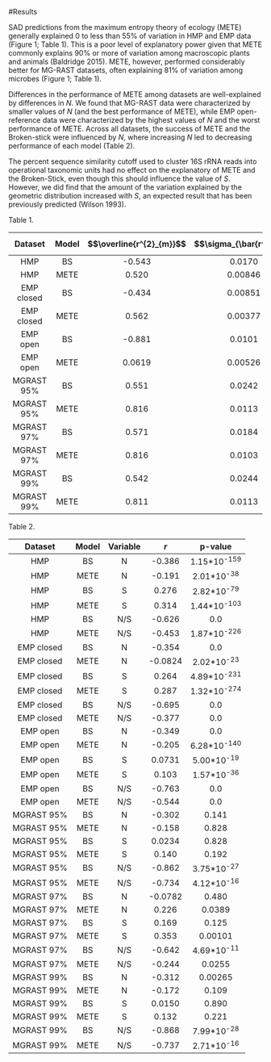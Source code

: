 #Results

SAD predictions from the maximum entropy theory of ecology (METE) generally explained 0 to less than 55% of variation in HMP and EMP data (Figure 1; Table 1).
This is a poor level of explanatory power given that METE commonly explains 90% or more of variation among macroscopic plants and animals (Baldridge 2015). METE, however, performed considerably better for MG-RAST datasets, often explaining 81% of variation among microbes (Figure 1; Table 1). 

Differences in the performance of METE among datasets are well-explained by differences in *N*.
We found that MG-RAST data were characterized by smaller values of *N* (and the best performance of METE), while EMP open-reference data were characterized by the highest values of *N* and the worst performance of METE.
Across all datasets, the success of METE and the Broken-stick were influenced by *N*, where increasing *N* led to decreasing performance of each model (Table 2).

The percent sequence similarity cutoff used to cluster 16S rRNA reads into operational taxonomic units had no effect on the explanatory of METE and the Broken-Stick, even though this should influence the value of *S*. However, we did find that the amount of the variation explained by the geometric distribution increased with *S*, an expected result that has been previously predicted (Wilson 1993).


Table 1.

| Dataset | Model | $$\overline{r^{2}_{m}}$$ | $$\sigma_{\bar{r^{2}}}$$ | $$N$$|
|:--------:|:-----:|:-------:|:------:|:----:|
|  HMP     |  BS | -0.543  | 0.0170  |
|  HMP     |  METE   | 0.520   | 0.00846 |
|EMP closed|  BS | -0.434  | 0.00851 |
|EMP closed|  METE   | 0.562   | 0.00377 |
|EMP open  |  BS | -0.881  | 0.0101  |
|EMP open  |  METE   | 0.0619  | 0.00526 |
|MGRAST 95%|  BS | 0.551   | 0.0242  |
|MGRAST 95%|  METE   | 0.816   | 0.0113  |
|MGRAST 97%|  BS | 0.571   | 0.0184  |
|MGRAST 97%|  METE   | 0.816   | 0.0103  |
|MGRAST 99%|  BS | 0.542   | 0.0244  |
|MGRAST 99%|  METE   | 0.811   | 0.0113  |



Table 2. 

| Dataset      | Model | Variable |  $r$  | p-value |
|:------------:|:-----:|:--------:|:-----:|:-------:|
|   HMP        |   BS  |     N    |-0.386 |   1.15*10<sup>-159</sup>   |
|   HMP        |  METE |     N    |-0.191 |   2.01*10<sup>-38</sup>   |
|   HMP        |   BS  |     S    | 0.276 |   2.82*10<sup>-79</sup>      |
|   HMP        |  METE |     S    | 0.314 |   1.44*10<sup>-103</sup>       |
|   HMP        |   BS  |    N/S   |-0.626 |   0.0   |
|   HMP        |  METE |    N/S   |-0.453 |   1.87*10<sup>-226</sup>       |
|   EMP closed |   BS  |     N    |-0.354 |   0.0   |
|   EMP closed |  METE |     N    |-0.0824| 2.02*10<sup>-23</sup> |
|   EMP closed |   BS  |     S    | 0.264 |  4.89*10<sup>-231</sup>       |
|   EMP closed |  METE |     S    | 0.287 |1.32*10<sup>-274</sup>        |
|   EMP closed |   BS  |    N/S   |-0.695 |   0.0   |
|   EMP closed |  METE |    N/S   |-0.377 |   0.0   |
|   EMP open   |  BS   |    N     |-0.349 |   0.0   |
|   EMP open   |  METE |    N     |-0.205 |   6.28*10<sup>-140</sup>      |
|   EMP open   |  BS   |    S     | 0.0731| 5.00*10<sup>-19</sup>         |
|   EMP open   |  METE |    S     | 0.103 | 1.57*10<sup>-36</sup>        |
|   EMP open   |  BS   |    N/S   |-0.763 | 0.0      |
|   EMP open   |  METE |    N/S   |-0.544 | 0.0      |
|   MGRAST 95% |  BS   |     N    | -0.302 | 0.141
|   MGRAST 95% |  METE |     N    | -0.158 | 0.828
|   MGRAST 95% |  BS   |     S    | 0.0234 | 0.828
|   MGRAST 95% |  METE |     S    | 0.140 | 0.192
|   MGRAST 95% |  BS   |     N/S  | -0.862 | 3.75*10<sup>-27</sup> 
|   MGRAST 95% |  METE |     N/S  |-0.734 | 4.12*10<sup>-16</sup> 
|   MGRAST 97% |  BS   |     N    | -0.0782 | 0.480
|   MGRAST 97% |  METE |     N    | 0.226 | 0.0389
|   MGRAST 97% |  BS   |     S    | 0.169 | 0.125
|   MGRAST 97% |  METE |     S    | 0.353 | 0.00101
|   MGRAST 97% |  BS   |     N/S  | -0.642 | 4.69*10<sup>-11</sup>
|   MGRAST 97% |  METE |     N/S  | -0.244 | 0.0255
|   MGRAST 99% |  BS   |     N    | -0.312 | 0.00265
|   MGRAST 99% |  METE |     N    | -0.172 | 0.109
|   MGRAST 99% |  BS   |     S    | 0.0150 | 0.890
|   MGRAST 99% |  METE |     S    | 0.132 | 0.221
|   MGRAST 99% |  BS   |     N/S  | -0.868 | 7.99*10<sup>-28</sup>
|   MGRAST 99% |  METE |     N/S  | -0.737 | 2.71*10<sup>-16</sup>
